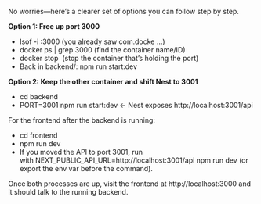 No worries—here’s a clearer set of options you can follow step by step.

**Option 1: Free up port 3000**

- lsof -i :3000 (you already saw com.docke …)
- docker ps | grep 3000 (find the container name/ID)
- docker stop <container-id> (stop the container that’s holding the port)
- Back in backend/: npm run start:dev

**Option 2: Keep the other container and shift Nest to 3001**

- cd backend
- PORT=3001 npm run start:dev ← Nest exposes http://localhost:3001/api

For the frontend after the backend is running:

- cd frontend
- npm run dev
- If you moved the API to port 3001, run with NEXT_PUBLIC_API_URL=http://localhost:3001/api npm run dev (or export the env var before the command).

Once both processes are up, visit the frontend at http://localhost:3000 and it should talk to the running backend.